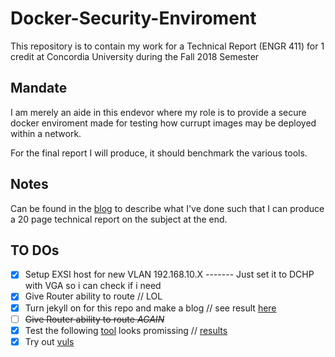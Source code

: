 # Docker-Security-Enviroment
This repository is to contain my work for a Technical Report (ENGR 411) for 1 credit at Concordia University during the Fall 2018 Semester

## Mandate
I am merely an aide in this endevor where my role is to provide a secure docker enviroment made for testing how currupt images may be deployed within a network.

For the final report I will produce, it should benchmark the various tools.

## Notes
Can be found in the [blog](https://prince-chrismc.github.io/Docker-Security-Environment/blog) to describe what I've done such that I can produce a 20 page technical report on the subject at the end.

## TO DOs
- [x] Setup EXSI host for new VLAN 192.168.10.X  ------- Just set it to DCHP with VGA so i can check if i need
- [x] Give Router ability to route // LOL
- [x] Turn jekyll on for this repo and make a blog // see result [here](https://prince-chrismc.github.io/Docker-Security-Environment/blog)
- [ ] ~~Give Router ability to route _AGAIN_~~
- [x] Test the following [tool](https://github.com/arminc/clair-scanner) looks promissing // [results](https://prince-chrismc.github.io/Docker-Security-Environment/2018/11/06/Post-Five)
- [x] Try out [vuls](https://vuls.io/en/)
